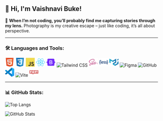 ## 👋 Hi, I'm Vaishnavi Buke!

📸 **When I’m not coding, you’ll probably find me capturing stories through my lens.** Photography is my creative escape – just like coding, it’s all about perspective.

---

### 🛠️ Languages and Tools:

<!-- Line 1 -->
<p align="left">
  <a href="https://developer.mozilla.org/en-US/docs/Web/HTML" target="_blank" style="text-decoration: none; outline: none;">
    <img src="https://raw.githubusercontent.com/devicons/devicon/master/icons/html5/html5-original.svg" alt="HTML" width="30" height="30"/>
  </a>
  <a href="https://developer.mozilla.org/en-US/docs/Web/CSS" target="_blank" style="text-decoration: none; outline: none;">
    <img src="https://raw.githubusercontent.com/devicons/devicon/master/icons/css3/css3-original.svg" alt="CSS" width="30" height="30"/>
  </a>
  <a href="https://developer.mozilla.org/en-US/docs/Web/JavaScript" target="_blank" style="text-decoration: none; outline: none;">
    <img src="https://raw.githubusercontent.com/devicons/devicon/master/icons/javascript/javascript-original.svg" alt="JavaScript" width="30" height="30"/>
  </a>
  <a href="https://reactjs.org/" target="_blank" style="text-decoration: none; outline: none;">
    <img src="https://raw.githubusercontent.com/devicons/devicon/master/icons/react/react-original.svg" alt="React" width="30" height="30"/>
  </a>
  <a href="https://getbootstrap.com/" target="_blank" style="text-decoration: none; outline: none;">
    <img src="https://raw.githubusercontent.com/devicons/devicon/master/icons/bootstrap/bootstrap-plain.svg" alt="Bootstrap" width="30" height="30"/>
  </a>
  <a href="https://tailwindcss.com/" target="_blank" style="text-decoration: none; outline: none;">
    <img src="https://www.vectorlogo.zone/logos/tailwindcss/tailwindcss-icon.svg" alt="Tailwind CSS" width="30" height="30"/>
  </a>
  <a href="https://sass-lang.com/" target="_blank" style="text-decoration: none; outline: none;">
    <img src="https://raw.githubusercontent.com/devicons/devicon/master/icons/sass/sass-original.svg" alt="SASS" width="30" height="30"/>
  </a>
  <a href="https://lesscss.org/" target="_blank" style="text-decoration: none; outline: none;">
    <img src="https://raw.githubusercontent.com/devicons/devicon/master/icons/less/less-plain-wordmark.svg" alt="LESS" width="30" height="30"/>
  </a>
  <a href="https://mui.com/" target="_blank" style="text-decoration: none; outline: none;">
    <img src="https://raw.githubusercontent.com/devicons/devicon/master/icons/materialui/materialui-original.svg" alt="Material UI" width="30" height="30"/>
  </a>
  <a href="https://www.figma.com/" target="_blank" style="text-decoration: none; outline: none;">
    <img src="https://www.vectorlogo.zone/logos/figma/figma-icon.svg" alt="Figma" width="30" height="30"/>
  </a>
  <a href="https://github.com/" target="_blank" style="text-decoration: none; outline: none;">
    <img src="https://cdn.jsdelivr.net/gh/devicons/devicon/icons/github/github-original.svg" alt="GitHub" width="30" height="30"/>
  </a>
  <a href="https://code.visualstudio.com/" target="_blank" style="text-decoration: none; outline: none;">
    <img src="https://raw.githubusercontent.com/devicons/devicon/master/icons/vscode/vscode-original.svg" alt="VS Code" width="30" height="30"/>
  </a>
  <a href="https://vitejs.dev/" target="_blank" style="text-decoration: none; outline: none;">
    <img src="https://vitejs.dev/logo.svg" alt="Vite" width="30" height="30"/>
  </a>
  <a href="https://www.npmjs.com/" target="_blank" style="text-decoration: none; outline: none;">
    <img src="https://raw.githubusercontent.com/devicons/devicon/master/icons/npm/npm-original-wordmark.svg" alt="NPM" width="30" height="30"/>
  </a>
</p>

---

### 📊 GitHub Stats:

![Top Langs](https://github-readme-stats.vercel.app/api/top-langs/?username=vaishnavibuke&layout=compact&langs_count=8&theme=default)

![GitHub Stats](https://github-readme-stats.vercel.app/api?username=vaishnavibuke&show_icons=true&theme=default)


















<!--
**vaishnavibuke/vaishnavibuke** is a ✨ _special_ ✨ repository because its `README.md` (this file) appears on your GitHub profile.

Here are some ideas to get you started:

- 🔭 I’m currently working on ...
- 🌱 I’m currently learning ...
- 👯 I’m looking to collaborate on ...
- 🤔 I’m looking for help with ...
- 💬 Ask me about ...
- 📫 How to reach me: ...
- 😄 Pronouns: ...
- ⚡ Fun fact: ...
-->





